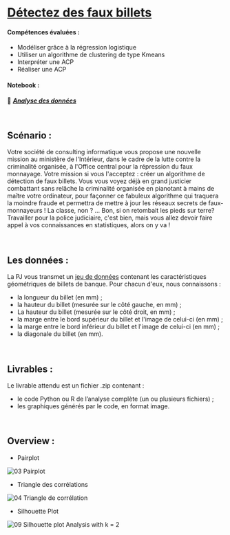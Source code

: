 
# [Détectez des faux billets](https://openclassrooms.com/fr/paths/65/projects/147/assignment) 


#### Compétences évaluées : 

  - Modéliser grâce à la régression logistique
  - Utiliser un algorithme de clustering de type Kmeans
  - Interpréter une ACP
  - Réaliser une ACP

#### Notebook : 

📗 ***[Analyse des données](https://github.com/Gladouu/P6/blob/main/P6_01_analysis.ipynb)***

<br>

## Scénario : 

Votre société de consulting informatique vous propose une nouvelle mission au ministère de l'Intérieur, dans le cadre de la lutte contre la criminalité organisée, à l'Office central pour la répression du faux monnayage. Votre mission si vous l'acceptez : créer un algorithme de détection de faux billets.
Vous vous voyez déjà en grand justicier combattant sans relâche la criminalité organisée en pianotant à mains de maître votre ordinateur, pour façonner ce fabuleux algorithme  qui traquera la moindre fraude et permettra de mettre à jour les réseaux secrets de faux-monnayeurs ! La classe, non ?
... Bon, si on retombait les pieds sur terre? Travailler pour la police judiciaire, c'est bien, mais vous allez devoir faire appel à vos connaissances en statistiques, alors on y va !
 
<br> 

## Les données : 

La PJ vous transmet un [jeu de données](https://s3-eu-west-1.amazonaws.com/static.oc-static.com/prod/courses/files/parcours-data-analyst/notes.csv) contenant les caractéristiques géométriques de billets de banque. Pour chacun d'eux, nous connaissons :
  - la longueur du billet (en mm) ;
  - la hauteur du billet (mesurée sur le côté gauche, en mm) ;
  - La hauteur du billet (mesurée sur le côté droit, en mm) ;
  - la marge entre le bord supérieur du billet et l'image de celui-ci (en mm) ;
  - la marge entre le bord inférieur du billet et l'image de celui-ci (en mm) ;
  - la diagonale du billet (en mm).


<br>

## Livrables : 

Le livrable attendu est un fichier .zip contenant :

  - le code Python ou R de l’analyse complète (un ou plusieurs fichiers) ;
  - les graphiques générés par le code, en format image.

<br>

## Overview : 

- Pairplot 

![03  Pairplot](https://user-images.githubusercontent.com/45063193/138316064-149d06ae-9e9c-4ce5-80a2-6a6cb4e61010.jpg)

- Triangle des corrélations

![04  Triangle de corrélation](https://user-images.githubusercontent.com/45063193/138316240-cfe06635-9add-4625-a4ed-247754b1b634.jpg)

- Silhouette Plot 

![09  Silhouette plot Analysis with k = 2](https://user-images.githubusercontent.com/45063193/138316447-a95dc1fb-9173-4d87-8f3e-faa2680d8863.jpg)





  
